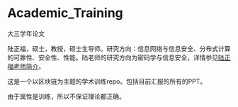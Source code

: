 # Academic_Training
大三学年论文

陆正福，硕士，教授，硕士生导师。研究方向：信息网络与信息安全、分布式计算的可靠性、安全性、性能。陆老师的研究方向为密码学与信息安全，详情参见[陆正福老师简介](http://www.ms.ynu.edu.cn/info/1041/1064.htm)。

这是一个以区块链为主题的学术训练repo。包括目前汇报的所有的PPT。

由于属性是训练，所以不保证理论都正确。